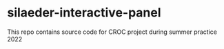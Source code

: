 # silaeder-interactive-panel
This repo contains source code for CROC project during summer practice 2022
